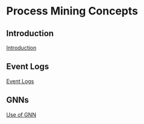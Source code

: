 # Process Mining Concepts

## Introduction

[Introduction](./introduction.md)

## Event Logs

[Event Logs](./event-logs.md)

## GNNs

[Use of GNN](gnn.md)